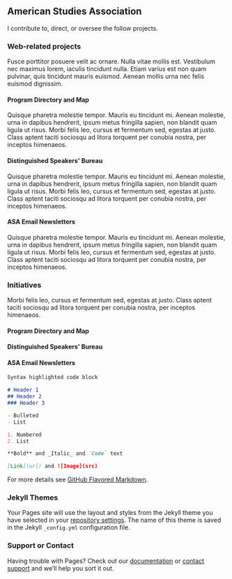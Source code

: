 ## American Studies Association

I contribute to, direct, or oversee the follow projects.

### Web-related projects

Fusce porttitor posuere velit ac ornare. Nulla vitae mollis est. Vestibulum nec maximus lorem, iaculis tincidunt nulla. Etiam varius est non quam pulvinar, quis tincidunt mauris euismod. Aenean mollis urna nec felis euismod dignissim.

#### Program Directory and Map
Quisque pharetra molestie tempor. Mauris eu tincidunt mi. Aenean molestie, urna in dapibus hendrerit, ipsum metus fringilla sapien, non blandit quam ligula ut risus. Morbi felis leo, cursus et fermentum sed, egestas at justo. Class aptent taciti sociosqu ad litora torquent per conubia nostra, per inceptos himenaeos.

#### Distinguished Speakers' Bureau
Quisque pharetra molestie tempor. Mauris eu tincidunt mi. Aenean molestie, urna in dapibus hendrerit, ipsum metus fringilla sapien, non blandit quam ligula ut risus. Morbi felis leo, cursus et fermentum sed, egestas at justo. Class aptent taciti sociosqu ad litora torquent per conubia nostra, per inceptos himenaeos.

#### ASA Email Newsletters
Quisque pharetra molestie tempor. Mauris eu tincidunt mi. Aenean molestie, urna in dapibus hendrerit, ipsum metus fringilla sapien, non blandit quam ligula ut risus. Morbi felis leo, cursus et fermentum sed, egestas at justo. Class aptent taciti sociosqu ad litora torquent per conubia nostra, per inceptos himenaeos.

### Initiatives
Morbi felis leo, cursus et fermentum sed, egestas at justo. Class aptent taciti sociosqu ad litora torquent per conubia nostra, per inceptos himenaeos.

#### Program Directory and Map

#### Distinguished Speakers' Bureau

#### ASA Email Newsletters

```markdown
Syntax highlighted code block

# Header 1
## Header 2
### Header 3

- Bulleted
- List

1. Numbered
2. List

**Bold** and _Italic_ and `Code` text

[Link](url) and ![Image](src)
```

For more details see [GitHub Flavored Markdown](https://guides.github.com/features/mastering-markdown/).

### Jekyll Themes

Your Pages site will use the layout and styles from the Jekyll theme you have selected in your [repository settings](https://github.com/deborah-kimmey/ASA-projects/settings). The name of this theme is saved in the Jekyll `_config.yml` configuration file.

### Support or Contact

Having trouble with Pages? Check out our [documentation](https://help.github.com/categories/github-pages-basics/) or [contact support](https://github.com/contact) and we’ll help you sort it out.
